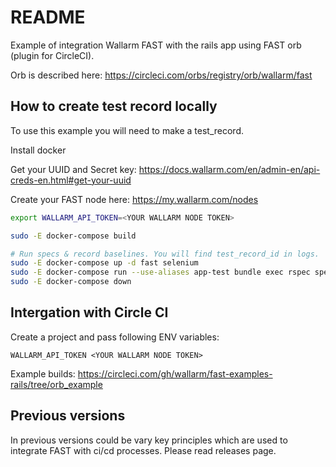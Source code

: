 # README

Example of integration Wallarm FAST with the rails app using FAST orb (plugin for CircleCI).

Orb is described here: 
https://circleci.com/orbs/registry/orb/wallarm/fast

## How to create test record locally

To use this example you will need to make a test_record.

Install docker

Get your UUID and Secret key:
https://docs.wallarm.com/en/admin-en/api-creds-en.html#get-your-uuid

Create your FAST node here:
https://my.wallarm.com/nodes

```sh
export WALLARM_API_TOKEN=<YOUR WALLARM NODE TOKEN>

sudo -E docker-compose build

# Run specs & record baselines. You will find test_record_id in logs. 
sudo -E docker-compose up -d fast selenium
sudo -E docker-compose run --use-aliases app-test bundle exec rspec spec/features/posts_spec.rb
sudo -E docker-compose down
```

## Intergation with Circle CI

Create a project and pass following ENV variables:
```
WALLARM_API_TOKEN <YOUR WALLARM NODE TOKEN>
```

Example builds:
https://circleci.com/gh/wallarm/fast-examples-rails/tree/orb_example


## Previous versions

In previous versions could be vary key principles which are used to integrate FAST with ci/cd processes.
Please read releases page.